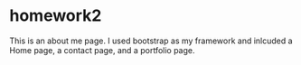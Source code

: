 # homework2

This is an about me page. I used bootstrap as my framework and inlcuded a Home page, a contact page, and a portfolio page. 
